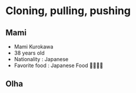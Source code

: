 # Cloning, pulling, pushing

## Mami
* Mami Kurokawa 
* 38 years old
* Nationality : Japanese
* Favorite food : Japanese Food :ramen::curry::dango::rice:

## Olha

